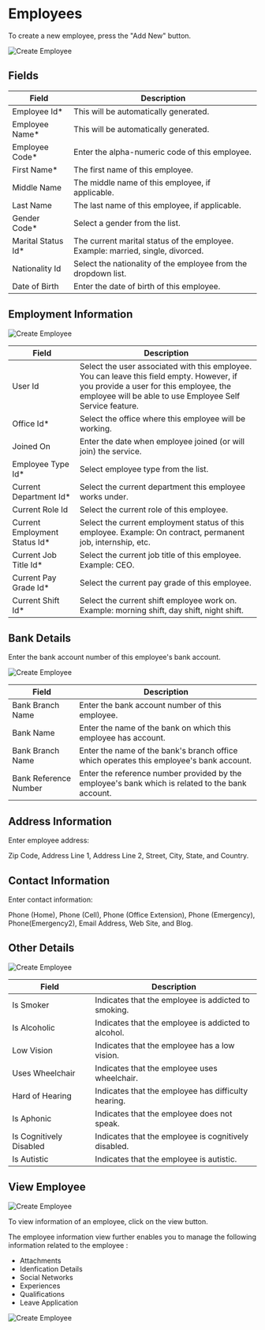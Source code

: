# Employees

To create a new employee, press the "Add New" button.

<img alt="Create Employee" src="/images/employees/tasks/create-employee.png" />

## Fields

| Field               | Description                                                                     |
| ------------------- | ------------------------------------------------------------------------------- |
| Employee Id\*       | This will be automatically generated.                                           |
| Employee Name\*     | This will be automatically generated.                                           |
| Employee Code\*     | Enter the alpha-numeric code of this employee.                                  |
| First Name\*        | The first name of this employee.                                                |
| Middle Name         | The middle name of this employee, if applicable.                                |
| Last Name           | The last name of this employee, if applicable.                                  |
| Gender Code\*       | Select a gender from the list.                                                  |
| Marital Status Id\* | The current marital status of the employee. Example: married, single, divorced. |
| Nationality Id      | Select the nationality of the employee from the dropdown list.                  |
| Date of Birth       | Enter the date of birth of this employee.                                       |

## Employment Information

<img alt="Create Employee" src="/images/employees/tasks/employment-information.png" />

| Field                          | Description                                                                                                                                                                                      |
| ------------------------------ | ------------------------------------------------------------------------------------------------------------------------------------------------------------------------------------------------ |
| User Id                        | Select the user associated with this employee. You can leave this field empty. However, if you provide a user for this employee, the employee will be able to use Employee Self Service feature. |
| Office Id\*                    | Select the office where this employee will be working.                                                                                                                                           |
| Joined On                      | Enter the date when employee joined (or will join) the service.                                                                                                                                  |
| Employee Type Id\*             | Select employee type from the list.                                                                                                                                                              |
| Current Department Id\*        | Select the current department this employee works under.                                                                                                                                         |
| Current Role Id                | Select the current role of this employee.                                                                                                                                                        |
| Current Employment Status Id\* | Select the current employment status of this employee. Example: On contract, permanent job, internship, etc.                                                                                     |
| Current Job Title Id\*         | Select the current job title of this employee. Example: CEO.                                                                                                                                     |
| Current Pay Grade Id\*         | Select the current pay grade of this employee.                                                                                                                                                   |
| Current Shift Id\*             | Select the current shift employee work on. Example: morning shift, day shift, night shift.                                                                                                       |

## Bank Details

Enter the bank account number of this employee's bank account.

<img alt="Create Employee" src="/images/employees/tasks/bank-details.png" />

| Field                 | Description                                                                                      |
| --------------------- | ------------------------------------------------------------------------------------------------ |
| Bank Branch Name      | Enter the bank account number of this employee.                                                  |
| Bank Name             | Enter the name of the bank on which this employee has account.                                   |
| Bank Branch Name      | Enter the name of the bank's branch office which operates this employee's bank account.          |
| Bank Reference Number | Enter the reference number provided by the employee's bank which is related to the bank account. |

## Address Information

Enter employee address:

Zip Code, Address Line 1, Address Line 2, Street, City, State, and Country.

## Contact Information

Enter contact information:

Phone (Home), Phone (Cell), Phone (Office Extension), Phone (Emergency), Phone(Emergency2), Email Address, Web Site, and Blog.

## Other Details

<img alt="Create Employee" src="/images/employees/tasks/other-details.png" />

| Field                   | Description                                          |
| ----------------------- | ---------------------------------------------------- |
| Is Smoker               | Indicates that the employee is addicted to smoking.  |
| Is Alcoholic            | Indicates that the employee is addicted to alcohol.  |
| Low Vision              | Indicates that the employee has a low vision.        |
| Uses Wheelchair         | Indicates that the employee uses wheelchair.         |
| Hard of Hearing         | Indicates that the employee has difficulty hearing.  |
| Is Aphonic              | Indicates that the employee does not speak.          |
| Is Cognitively Disabled | Indicates that the employee is cognitively disabled. |
| Is Autistic             | Indicates that the employee is autistic.             |

## View Employee

<img alt="Create Employee" src="/images/employees/tasks/employee-list.png" />

To view information of an employee, click on the view button.

The employee information view further enables you to manage the following information related to the employee :

- Attachments
- Idenfication Details
- Social Networks
- Experiences
- Qualifications
- Leave Application

<img alt="Create Employee" src="/images/employees/tasks/employee-view.png" />
